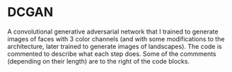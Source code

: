 # DCGAN
A convolutional generative adversarial network that I trained to generate images of faces with 3 color channels (and with some modifications to the architecture, later trained to generate images of landscapes).
The code is commented to describe what each step does. Some of the commments (depending on their length) are to the right of the code blocks.

